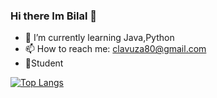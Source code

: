 ### Hi there Im Bilal 👋
- 🌱 I’m currently learning Java,Python
- 📫 How to reach me: clavuza80@gmail.com 
- 🥅Student 

<!--
**bigci10/bigci10** is a ✨ _special_ ✨ repository because its `README.md` (this file) appears on your GitHub profile.

Here are some ideas to get you started:

-
- 🌱 I’m currently learning Java,Python,Javascript
- 📫 How to reach me: clavuza80@gmail.com 
- 🥅Student 

-->
[![Top Langs](https://github-readme-stats.vercel.app/api/top-langs/?username=bigci10&layout=compact)](https://github.com/anuraghazra/github-readme-stats)
